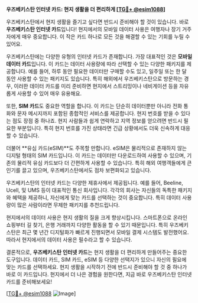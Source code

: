 **우즈베키스탄 인터넷 카드: 현지 생활을 더 편리하게 [[TG💪+ @esim1088](https://t.me/s/esim1088)]**

우즈베키스탄에서 현지 생활을 즐기고 싶다면 반드시 준비해야 할 것이 있습니다. 바로 **우즈베키스탄 인터넷 카드**입니다! 현지에서의 모바일 데이터 사용은 여행자나 장기 거주자에게 매우 중요합니다. 이 작은 카드 하나로 모든 것을 해결할 수 있는 기회를 누릴 수 있어요.

우즈베키스탄에는 다양한 유형의 인터넷 카드가 존재합니다. 가장 대표적인 것은 **모바일 데이터 카드**입니다. 이 카드는 데이터 사용량에 따라 선택할 수 있는 다양한 패키지를 제공합니다. 예를 들어, 하루 동안 필요한 데이터만 구매할 수도 있고, 일주일 또는 한 달 동안 사용할 수 있는 패키지도 있습니다. 특히 해외에서 우즈베키스탄으로 방문하는 경우, 이러한 데이터 카드를 미리 준비하면 현지에서 스트리밍이나 네비게이션 등을 자유롭게 사용할 수 있어 매우 유용해요.

또한, **SIM 카드**도 중요한 역할을 합니다. 이 카드는 단순히 데이터뿐만 아니라 전화 통화와 문자 메시지까지 포함된 종합적인 서비스를 제공합니다. 현지 번호를 받을 수 있다는 점도 장점 중 하나죠. 현지 사람들과 쉽게 연락하고 지역 정보를 얻으려면 반드시 필요한 부분입니다. 특히 현지 번호를 가진 상태라면 긴급 상황에서도 더욱 신속하게 대응할 수 있습니다.

더불어 **유심 카드(eSIM)**도 주목할 만합니다. eSIM은 물리적으로 존재하지 않는 디지털 형태의 SIM 카드입니다. 이 카드는 데이터만 다운로드하여 사용할 수 있으며, 기존의 물리적 유심 카드보다 더 간편하게 사용할 수 있습니다. 특히 해외 여행객들에게 큰 인기를 끌고 있으며, 우즈베키스탄에서도 점차 보편화되고 있습니다.

우즈베키스탄의 인터넷 카드는 다양한 제휴사에서 제공됩니다. 예를 들어, Beeline, Ucell, 및 UMS 등이 대표적인 통신 회사입니다. 각각의 회사는 자신들의 독특한 패키지와 혜택을 제공하니, 자신에게 맞는 카드를 선택하는 것이 중요합니다. 특히 데이터 사용량이 많은 사람이라면 무제한 패키지를 추천드립니다.

현지에서의 데이터 사용은 현지 생활의 질을 크게 향상시킵니다. 스마트폰으로 온라인 쇼핑부터 길 찾기, 은행 거래까지 다양한 활동을 할 수 있기 때문입니다. 특히 우즈베키스탄은 최근 몇 년간 디지털화가 빠르게 진행되면서 모바일 결제 시스템도 발전했어요. 따라서 현지에서의 데이터 사용은 필수라고 할 수 있습니다.

결론적으로, **우즈베키스탄 인터넷 카드**는 현지 생활을 더 편리하게 만들어주는 중요한 도구입니다. 데이터 카드, SIM 카드, eSIM 등 다양한 선택지가 있으니 자신의 필요에 맞는 카드를 선택하세요. 현지 생활을 시작하기 전에 반드시 준비해야 할 것 중 하나가 바로 이 카드입니다. 현지에서 더 나은 경험을 원한다면, 지금 바로 우즈베키스탄 인터넷 카드를 준비해보세요!

[[TG💪+ @esim1088](https://t.me/s/esim1088) ![Image](https://i.postimg.cc/Y0z9fWf4/image.png)]